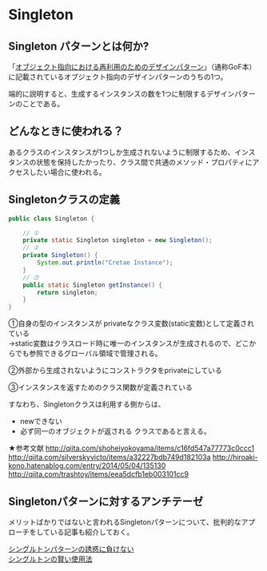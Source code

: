 # Singleton

## Singleton パターンとは何か?

「[オブジェクト指向における再利用のためのデザインパターン](https://www.amazon.co.jp/%E3%82%AA%E3%83%96%E3%82%B8%E3%82%A7%E3%82%AF%E3%83%88%E6%8C%87%E5%90%91%E3%81%AB%E3%81%8A%E3%81%91%E3%82%8B%E5%86%8D%E5%88%A9%E7%94%A8%E3%81%AE%E3%81%9F%E3%82%81%E3%81%AE%E3%83%87%E3%82%B6%E3%82%A4%E3%83%B3%E3%83%91%E3%82%BF%E3%83%BC%E3%83%B3-%E3%82%A8%E3%83%AA%E3%83%83%E3%82%AF-%E3%82%AC%E3%83%B3%E3%83%9E/dp/4797311126)」（通称GoF本）に記載されているオブジェクト指向のデザインパターンのうちの1つ。

端的に説明すると、生成するインスタンスの数を1つに制限するデザインパターンのことである。

## どんなときに使われる？

あるクラスのインスタンスが1つしか生成されないように制限するため、インスタンスの状態を保持したかったり、クラス間で共通のメソッド・プロパティにアクセスしたい場合に使われる。

## Singletonクラスの定義

```java
public class Singleton {

    // ①
    private static Singleton singleton = new Singleton();
    // ②
    private Singleton() {
        System.out.println("Cretae Instance");
    }
    // ➂
    public static Singleton getInstance() {
        return singleton;
    }
}
```

①自身の型のインスタンスが privateなクラス変数(static変数)として定義されている  
→static変数はクラスロード時に唯一のインスタンスが生成されるので、どこからでも参照できるグローバル領域で管理される。

②外部から生成されないようにコンストラクタをprivateにしている

③インスタンスを返すためのクラス関数が定義されている

すなわち、Singletonクラスは利用する側からは、
* newできない
* 必ず同一のオブジェクトが返される
クラスであると言える。

★参考文献
http://qiita.com/shoheiyokoyama/items/c16fd547a77773c0ccc1
http://qiita.com/silverskyvicto/items/a32227bdb749d182103a
http://hiroaki-kono.hatenablog.com/entry/2014/05/04/135130
http://qiita.com/trashtoy/items/eea5dcfb1eb003101cc9

## Singletonパターンに対するアンチテーゼ

メリットばかりではないと言われるSingletonパターンについて、批判的なアプローチをしている記事も紹介しておく。

[シングルトンパターンの誘惑に負けない](https://プログラマが知るべき97のこと.com/%E3%82%A8%E3%83%83%E3%82%BB%E3%82%A4/%E3%82%B7%E3%83%B3%E3%82%B0%E3%83%AB%E3%83%88%E3%83%B3%E3%83%91%E3%82%BF%E3%83%BC%E3%83%B3%E3%81%AE%E8%AA%98%E6%83%91%E3%81%AB%E8%B2%A0%E3%81%91%E3%81%AA%E3%81%84/)  
[シングルトンの賢い使用法](https://www.ibm.com/developerworks/jp/webservices/library/co-single.html)
